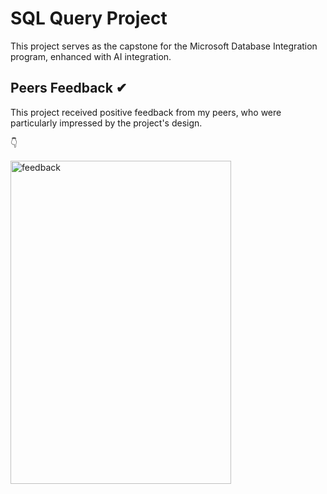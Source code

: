 # SQL Query Project
This project serves as the capstone for the Microsoft Database Integration program, enhanced with AI integration.

## Peers Feedback ✔
This project received positive feedback from my peers, who were particularly impressed by the project's design.

👇

<img width="353" height="517" alt="feedback" src="https://github.com/user-attachments/assets/21f3880c-a975-49eb-a15f-3cd91c6d4eef" />
